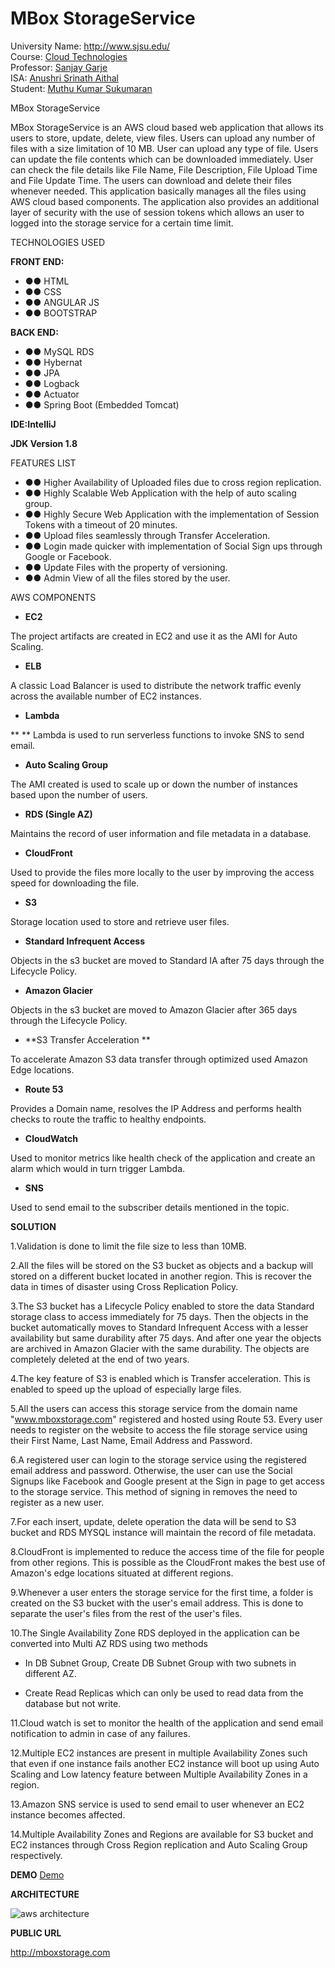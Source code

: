 <h1>MBox StorageService</h1>

<p>University Name: <a href="http://www.sjsu.edu/" rel="nofollow">http://www.sjsu.edu/</a><br>
Course: <a href="http://info.sjsu.edu/web-dbgen/catalog/courses/CMPE281.html" rel="nofollow">Cloud Technologies</a><br>
Professor: <a href="https://www.linkedin.com/in/sanjaygarje/" rel="nofollow">Sanjay Garje</a><br>
ISA: <a href="https://www.linkedin.com/in/anushri-aithal" rel="nofollow">Anushri Srinath Aithal</a><br>
Student: <a href="https://www.linkedin.com/in/muthu-kumar-sukumaran/" rel="nofollow">Muthu Kumar Sukumaran</a></p>

MBox StorageService

MBox StorageService is an AWS cloud based web application that allows its users to store, update, delete, view files. Users can upload any number of files with a size limitation of 10 MB. User can upload any type of file. Users can update the file contents which can be downloaded immediately. User can check the file details like File Name, File Description, File Upload Time and File Update Time. The users can download and delete their files whenever needed. This application basically manages all the files using AWS cloud based components. The application also provides an additional layer of security with the use of session tokens which allows an user to logged into the storage service for a certain time limit.



TECHNOLOGIES USED

**FRONT END:**

- **●●** HTML
- **●●** CSS
- **●●** ANGULAR JS
- **●●** BOOTSTRAP

**BACK END:**

- **●●** MySQL RDS
- **●●** Hybernat
- **●●** JPA
- **●●** Logback
- **●●** Actuator
- **●●** Spring Boot (Embedded Tomcat)

**IDE:IntelliJ**

**JDK Version 1.8**

FEATURES LIST

- **●●** Higher Availability of Uploaded files due to cross region replication.
- **●●** Highly Scalable Web Application with the help of auto scaling group.
- **●●** Highly Secure Web Application with the implementation of Session Tokens with a timeout of 20 minutes.
- **●●** Upload files seamlessly through Transfer Acceleration.
- **●●** Login made quicker with implementation of Social Sign ups through Google or Facebook.
- **●●** Update Files with the property of versioning.
- **●●** Admin View of all the files stored by the user.

AWS COMPONENTS

- **EC2**

The project artifacts are created in EC2 and use it as the AMI for Auto Scaling.

- **ELB**

A classic Load Balancer is used to distribute the network traffic evenly across the available number of EC2 instances.

- **Lambda**

**       ** Lambda is used to run serverless functions to invoke SNS to send email.

- **Auto Scaling Group**

The AMI created is used to scale up or down the number of instances based upon the number of users.

- **RDS (Single AZ)**

Maintains the record of user information and file metadata in a database.

- **CloudFront**

Used to provide the files more locally to the user by improving the access speed for downloading the file.

- **S3**

Storage location used to store and retrieve user files.

- **Standard Infrequent Access**

Objects in the s3 bucket are moved to Standard IA after 75 days through the Lifecycle Policy.

- **Amazon Glacier**

Objects in the s3 bucket are moved to Amazon Glacier after 365 days through the Lifecycle Policy.

- **S3 Transfer Acceleration               **

To accelerate Amazon S3 data transfer through optimized used Amazon Edge locations.

- **Route 53**

Provides a Domain name, resolves the IP Address and performs health checks to route the traffic to healthy endpoints.

- **CloudWatch**

Used to monitor metrics like health check of the application and create an alarm which would in turn trigger Lambda.

- **SNS**

Used to send email to the subscriber details mentioned in the topic.

**SOLUTION**

1.Validation is done to limit the file size to less than 10MB.

2.All the files will be stored on the S3 bucket as objects and a backup will stored on a different bucket located in another region. This is recover the data in times of disaster using Cross Replication Policy.

3.The S3 bucket has a Lifecycle Policy enabled to store the data Standard storage class to access immediately for 75 days. Then the objects in the bucket automatically moves to Standard Infrequent Access with a lesser availability but same durability after 75 days. And after one year the objects are archived in Amazon Glacier with the same durability. The objects are completely deleted at the end of two years.

4.The key feature of S3 is enabled which is Transfer acceleration. This is enabled to speed up the upload of especially large files.

5.All the users can access this storage service from the domain name &quot;www.mboxstorage.com&quot; registered and hosted using Route 53. Every user needs to register on the website to access the file storage service using their First Name, Last Name, Email Address and Password.

6.A registered user can login to the storage service using the registered email address and password. Otherwise, the user can use the Social Signups like Facebook and Google present at the Sign in page to get access to the storage service. This method of signing in removes the need to register as a new user.

7.For each insert, update, delete operation the data will be send to S3 bucket and RDS MYSQL instance will maintain the record of file metadata.

8.CloudFront is implemented to reduce the access time of the file for people from other regions. This is possible as the CloudFront makes the best use of Amazon&#39;s edge locations situated at different regions.

9.Whenever a user enters the storage service for the first time, a folder is created on the S3 bucket with the user&#39;s email address. This is done to separate the user&#39;s files from the rest of the user&#39;s files.

10.The Single Availability Zone RDS deployed in the application can be converted into Multi AZ RDS using two methods

- In DB Subnet Group, Create DB Subnet Group with two subnets in different AZ.


- Create Read Replicas which can only be used to read data from the database but not write.


11.Cloud watch is set to monitor the health of the application and send email notification to admin in case of any failures.

12.Multiple EC2 instances are present in multiple Availability Zones such that even if one instance fails another EC2 instance will boot up using Auto Scaling and Low latency feature between Multiple Availability Zones in a region.

13.Amazon SNS service is used to send email to user whenever an EC2 instance becomes affected.

14.Multiple Availability Zones and Regions are available for S3 bucket and EC2 instances through Cross Region replication and Auto Scaling Group respectively.

**DEMO**
<a href="https://drive.google.com/open?id=1iLoqJXC-dUqhJKlGLOIH2vWsSlu4x8vR">Demo</a><br>

**ARCHITECTURE**

![aws architecture](https://user-images.githubusercontent.com/42783963/47687745-f82fd480-db9e-11e8-9e8e-bf26862fca71.jpeg)

**PUBLIC URL**

http://mboxstorage.com
